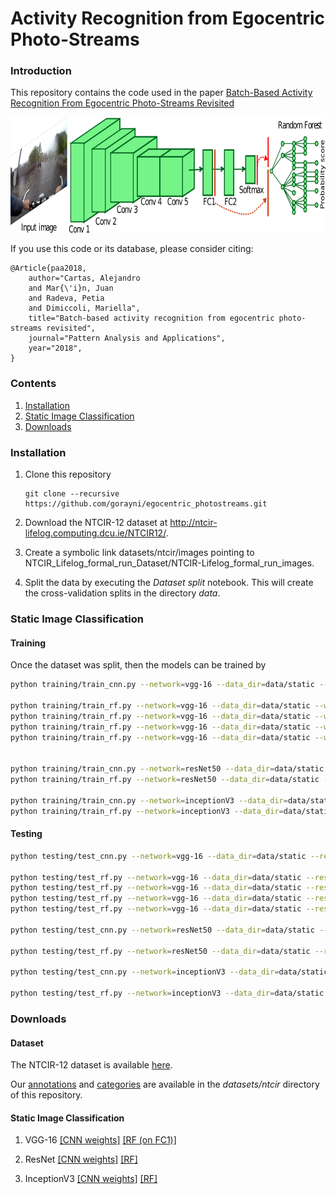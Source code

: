 # Activity Recognition from Egocentric Photo-Streams

### Introduction

This repository contains the code used in the paper [Batch-Based Activity Recognition From Egocentric Photo-Streams Revisited](https://link.springer.com/article/10.1007%2Fs10044-018-0708-1)

<center><img src="cnn+rf.png" height="185"></img></center>

If you use this code or its database, please consider citing:

	@Article{paa2018,
		author="Cartas, Alejandro
		and Mar{\'i}n, Juan
		and Radeva, Petia
		and Dimiccoli, Mariella",
		title="Batch-based activity recognition from egocentric photo-streams revisited",
		journal="Pattern Analysis and Applications",
		year="2018",
	}
### Contents
1. [Installation](#installation)
2. [Static Image Classification](#static)
3. [Downloads](#downloads)

### Installation

1. Clone this repository
  	```Shell
  	git clone --recursive https://github.com/gorayni/egocentric_photostreams.git

2. Download the NTCIR-12 dataset at http://ntcir-lifelog.computing.dcu.ie/NTCIR12/.

3. Create a symbolic link datasets/ntcir/images pointing to NTCIR_Lifelog_formal_run_Dataset/NTCIR-Lifelog_formal_run_images.

4. Split the data by executing the *Dataset split* notebook. This will create the cross-validation splits in the directory *data*.

### Static Image Classification

#### Training

Once the dataset was split, then the models can be trained by

```bash
python training/train_cnn.py --network=vgg-16 --data_dir=data/static --weights_dir=weights/vgg-16

python training/train_rf.py --network=vgg-16 --data_dir=data/static --weights_dir=weights/vgg-16 -l 'predictions' 'fc1' 
python training/train_rf.py --network=vgg-16 --data_dir=data/static --weights_dir=weights/vgg-16 -l 'fc1'
python training/train_rf.py --network=vgg-16 --data_dir=data/static --weights_dir=weights/vgg-16 -l 'fc2' 
python training/train_rf.py --network=vgg-16 --data_dir=data/static --weights_dir=weights/vgg-16 -l 'fc1' 'fc2'


python training/train_cnn.py --network=resNet50 --data_dir=data/static --weights_dir=weights/resNet50
python training/train_rf.py --network=resNet50 --data_dir=data/static --weights_dir=weights/resNet50 -l 'flatten_1'

python training/train_cnn.py --network=inceptionV3 --data_dir=data/static --weights_dir=weights/inceptionV3
python training/train_rf.py --network=inceptionV3 --data_dir=data/static --weights_dir=weights/inceptionV3 -l 'global_average_pooling2d_1' 
```

#### Testing

```bash
python testing/test_cnn.py --network=vgg-16 --data_dir=data/static --results_dir=results/vgg-16 --weights_dir=weights/vgg-16 

python testing/test_rf.py --network=vgg-16 --data_dir=data/static --results_dir=results/vgg-16 --weights_dir=weights/vgg-16 --layer 'predictions' 'fc1'
python testing/test_rf.py --network=vgg-16 --data_dir=data/static --results_dir=results/vgg-16 --weights_dir=weights/vgg-16 --layer 'fc1'
python testing/test_rf.py --network=vgg-16 --data_dir=data/static --results_dir=results/vgg-16 --weights_dir=weights/vgg-16 --layer 'fc2'
python testing/test_rf.py --network=vgg-16 --data_dir=data/static --results_dir=results/vgg-16 --weights_dir=weights/vgg-16 --layer 'fc1' 'fc2'

python testing/test_cnn.py --network=resNet50 --data_dir=data/static --results_dir=results/resNet50 --weights_dir=weights/resNet50

python testing/test_rf.py --network=resNet50 --data_dir=data/static --results_dir=results/resNet50 --weights_dir=weights/resNet50 --layer 'flatten_1'

python testing/test_cnn.py --network=inceptionV3 --data_dir=data/static --results_dir=results/inceptionV3 --weights_dir=weights/inceptionV3

python testing/test_rf.py --network=inceptionV3 --data_dir=data/static --results_dir=results/inceptionV3 --weights_dir=weights/inceptionV3 -l 'global_average_pooling2d_1'

```
### Downloads

#### Dataset

The NTCIR-12 dataset is available [here](http://ntcir-lifelog.computing.dcu.ie/data/NTCIR_Lifelog_formal_run_Dataset.zip).

Our [annotations](https://github.com/gorayni/egocentric_photostreams/blob/master/datasets/ntcir/annotations.txt) and [categories](https://github.com/gorayni/egocentric_photostreams/blob/master/datasets/ntcir/categories.txt) are available in the *datasets/ntcir* directory of this repository.

#### Static Image Classification

1. VGG-16 [[CNN weights]](https://drive.google.com/open?id=1BFivA-sx1WugxfRCuAVgiD7qXccekgSV) [[RF (on FC1)]](https://drive.google.com/open?id=1uCyhFg2LAkCeHjMqJ7sOFy8ljEgjltdi) 

2. ResNet [[CNN weights]](https://drive.google.com/open?id=15wZ2oMj8MDjcLODDs7cdxnYjr7JVp6vA) [[RF]](https://drive.google.com/open?id=1lU1Sz53MTD3xoPwU3-F_z0GT3GvDfP_L) 

3. InceptionV3 [[CNN weights]](https://drive.google.com/open?id=1YOwg39Q6eWklBg17K_B15qfMjL6hAvWt) [[RF]](https://drive.google.com/open?id=1-GVeSnSETMqFrBr1KPSzJoHbJbqDPEVh)
